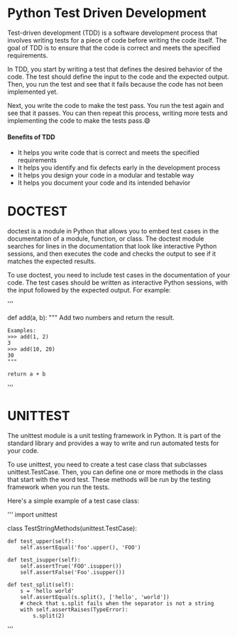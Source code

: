 # Python Test Driven Development

Test-driven development (TDD) is a software development process that involves writing tests for a piece of code before writing the code itself. The goal of TDD is to ensure that the code is correct and meets the specified requirements.

In TDD, you start by writing a test that defines the desired behavior of the code. The test should define the input to the code and the expected output. Then, you run the test and see that it fails because the code has not been implemented yet.

Next, you write the code to make the test pass. You run the test again and see that it passes. You can then repeat this process, writing more tests and implementing the code to make the tests pass.:smile:

#### Benefits of TDD
- It helps you write code that is correct and meets the specified requirements
- It helps you identify and fix defects early in the development process
- It helps you design your code in a modular and testable way
- It helps you document your code and its intended behavior

# DOCTEST
doctest is a module in Python that allows you to embed test cases in the documentation of a module, function, or class. The doctest module searches for lines in the documentation that look like interactive Python sessions, and then executes the code and checks the output to see if it matches the expected results.

To use doctest, you need to include test cases in the documentation of your code. The test cases should be written as interactive Python sessions, with the input followed by the expected output. For example:

'''

def add(a, b):
    """
    Add two numbers and return the result.

    Examples:
    >>> add(1, 2)
    3
    >>> add(10, 20)
    30
    """
   
    return a + b
'''

# UNITTEST
The unittest module is a unit testing framework in Python. It is part of the standard library and provides a way to write and run automated tests for your code.

To use unittest, you need to create a test case class that subclasses unittest.TestCase. Then, you can define one or more methods in the class that start with the word test. These methods will be run by the testing framework when you run the tests.

Here's a simple example of a test case class:

'''
import unittest

class TestStringMethods(unittest.TestCase):

    def test_upper(self):
        self.assertEqual('foo'.upper(), 'FOO')

    def test_isupper(self):
        self.assertTrue('FOO'.isupper())
        self.assertFalse('Foo'.isupper())

    def test_split(self):
        s = 'hello world'
        self.assertEqual(s.split(), ['hello', 'world'])
        # check that s.split fails when the separator is not a string
        with self.assertRaises(TypeError):
            s.split(2)
'''
